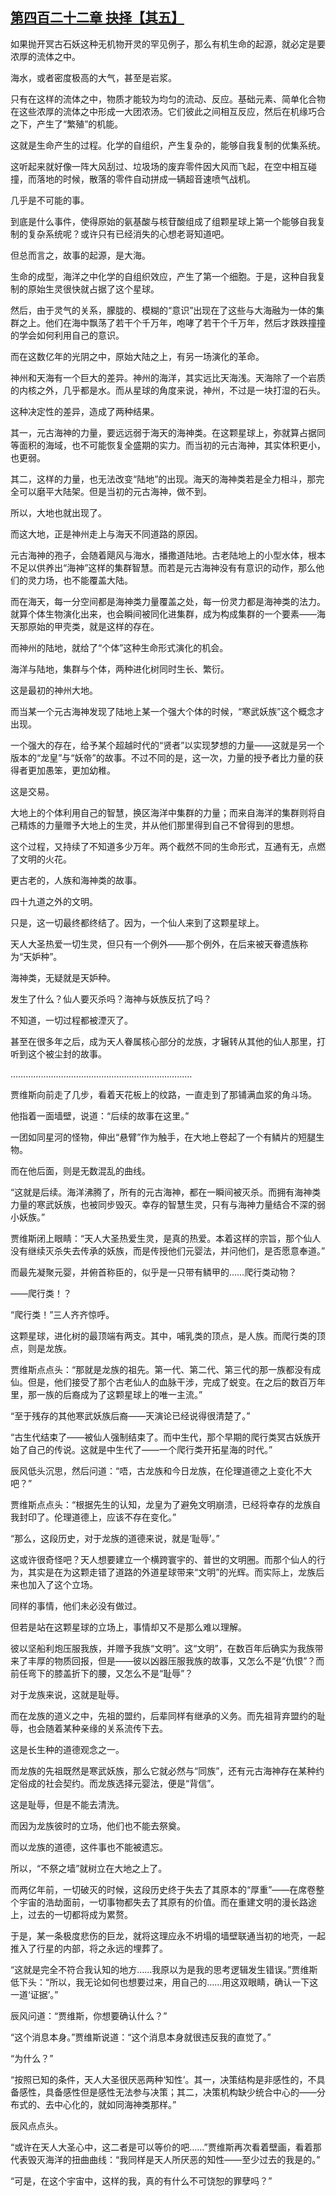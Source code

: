 ## [第四百二十二章 抉择【其五】](https://www.xxbiquge.com/11_11207/9197298.html)


  如果抛开冥古石妖这种无机物开灵的罕见例子，那么有机生命的起源，就必定是要浓厚的流体之中。

  海水，或者密度极高的大气，甚至是岩浆。

  只有在这样的流体之中，物质才能较为均匀的流动、反应。基础元素、简单化合物在这些浓厚的流体之中形成一大团浓汤。它们彼此之间相互反应，然后在机缘巧合之下，产生了“繁殖”的机能。

  这就是生命产生的过程。化学的自组织，产生复杂的，能够自我复制的优集系统。

  这听起来就好像一阵大风刮过、垃圾场的废弃零件因大风而飞起，在空中相互碰撞，而落地的时候，散落的零件自动拼成一辆超音速喷气战机。

  几乎是不可能的事。

  到底是什么事件，使得原始的氨基酸与核苷酸组成了组颗星球上第一个能够自我复制的复杂系统呢？或许只有已经消失的心想老哥知道吧。

  但总而言之，故事的起源，是大海。

  生命的成型，海洋之中化学的自组织效应，产生了第一个细胞。于是，这种自我复制的原始生灵很快就占据了这个星球。

  然后，由于灵气的关系，朦胧的、模糊的“意识”出现在了这些与大海融为一体的集群之上。他们在海中飘荡了若干个千万年，咆哮了若干个千万年，然后才跌跌撞撞的学会如何利用自己的意识。

  而在这数亿年的光阴之中，原始大陆之上，有另一场演化的革命。

  神州和天海有一个巨大的差异。神州的海洋，其实远比天海浅。天海除了一个岩质的内核之外，几乎都是水。而从星球的角度来说，神州，不过是一块打湿的石头。

  这种决定性的差异，造成了两种结果。

  其一，元古海神的力量，要远远弱于海天的海神类。在这颗星球上，弥就算占据同等面积的海域，也不可能恢复全盛期的实力。而当初的元古海神，其实体积更小，也更弱。

  其二，这样的力量，也无法改变“陆地”的出现。海天的海神类若是全力相斗，那完全可以磨平大陆架。但是当初的元古海神，做不到。

  所以，大地也就出现了。

  而这大地，正是神州走上与海天不同道路的原因。

  元古海神的孢子，会随着飓风与海水，播撒道陆地。古老陆地上的小型水体，根本不足以供养出“海神”这样的集群智慧。而若是元古海神没有有意识的动作，那么他们的灵力场，也不能覆盖大陆。

  而在海天，每一分空间都是海神类力量覆盖之处，每一份灵力都是海神类的法力。就算个体生物演化出来，也会瞬间被同化进集群，成为构成集群的一个要素——海天那原始的甲壳类，就是这样的存在。

  而神州的陆地，就给了“个体”这种生命形式演化的机会。

  海洋与陆地，集群与个体，两种进化树同时生长、繁衍。

  这是最初的神州大地。

  而当某一个元古海神发现了陆地上某一个强大个体的时候，“寒武妖族”这个概念才出现。

  一个强大的存在，给予某个超越时代的“贤者”以实现梦想的力量——这就是另一个版本的“龙皇”与“妖帝”的故事。不过不同的是，这一次，力量的授予者比力量的获得者更加愚笨，更加幼稚。

  这是交易。

  大地上的个体利用自己的智慧，换区海洋中集群的力量；而来自海洋的集群则将自己精炼的力量赠予大地上的生灵，并从他们那里得到自己不曾得到的思想。

  这个过程，又持续了不知道多少万年。两个截然不同的生命形式，互通有无，点燃了文明的火花。

  更古老的，人族和海神类的故事。

  四十九道之外的文明。

  只是，这一切最终都终结了。因为，一个仙人来到了这颗星球上。

  天人大圣热爱一切生灵，但只有一个例外——那个例外，在后来被天眷遗族称为“天妒种”。

  海神类，无疑就是天妒种。

  发生了什么？仙人要灭杀吗？海神与妖族反抗了吗？

  不知道，一切过程都被湮灭了。

  甚至在很多年之后，成为天人眷属核心部分的龙族，才辗转从其他的仙人那里，打听到这个被尘封的故事。

  ………………………………………………………………

  贾维斯向前走了几步，看着天花板上的纹路，一直走到了那铺满血浆的角斗场。

  他指着一面墙壁，说道：“后续的故事在这里。”

  一团如同星河的怪物，伸出“悬臂”作为触手，在大地上卷起了一个有鳞片的短腿生物。

  而在他后面，则是无数混乱的曲线。

  “这就是后续。海洋沸腾了，所有的元古海神，都在一瞬间被灭杀。而拥有海神类力量的寒武妖族，也被同步毁灭。幸存的智慧生灵，只有与海神力量结合不深的弱小妖族。”

  贾维斯闭上眼睛：“天人大圣热爱生灵，是真的热爱。本着这样的宗旨，那个仙人没有继续灭杀失去传承的妖族，而是传授他们元婴法，并问他们，是否愿意奉道。”

  而最先凝聚元婴，并俯首称臣的，似乎是一只带有鳞甲的……爬行类动物？

  ——爬行类！？

  “爬行类！”三人齐齐惊呼。

  这颗星球，进化树的最顶端有两支。其中，哺乳类的顶点，是人族。而爬行类的顶点，则是龙族。

  贾维斯点点头：“那就是龙族的祖先。第一代、第二代、第三代的那一族都没有成仙。但是，他们接受了那个古老仙人的血脉干涉，完成了蜕变。在之后的数百万年里，那一族的后裔成为了这颗星球上的唯一主流。”

  “至于残存的其他寒武妖族后裔——天演论已经说得很清楚了。”

  “古生代结束了——被仙人强制结束了。而中生代，那个早期的爬行类冥古妖族开始了自己的传说。这就是中生代了——一个爬行类开拓星海的时代。”

  辰风低头沉思，然后问道：“唔，古龙族和今日龙族，在伦理道德之上变化不大吧？”

  贾维斯点点头：“根据先生的认知，龙皇为了避免文明崩溃，已经将幸存的龙族自我封印了。伦理道德上，应该不存在变化。”

  “那么，这段历史，对于龙族的道德来说，就是‘耻辱’。”

  这或许很奇怪吧？天人想要建立一个横跨寰宇的、普世的文明圈。而那个仙人的行为，其实是在为这颗走错了道路的外道星球带来“文明”的光辉。而实际上，龙族后来也加入了这个立场。

  同样的事情，他们未必没有做过。

  但若是站在这颗星球的立场上，事情却又不是那么难以理解。

  彼以坚船利炮压服我族，并赠予我族“文明”。这“文明”，在数百年后确实为我族带来了丰厚的物质回报，但是——彼以凶器压服我族的故事，又怎么不是“仇恨”？而前任弯下的膝盖折下的腰，又怎么不是“耻辱”？

  对于龙族来说，这就是耻辱。

  而在龙族的道义之中，先祖的盟约，后辈同样有继承的义务。而先祖背弃盟约的耻辱，也会随着某种亲缘的关系流传下去。

  这是长生种的道德观念之一。

  而龙族的先祖既然是寒武妖族，那么它就必然与“同族”，还有元古海神存在某种约定俗成的社会契约。而龙族选择元婴法，便是“背信”。

  这是耻辱，但是不能去清洗。

  而因为龙族彼时的立场，他们也不能去祭奠。

  而以龙族的道德，这件事也不能被遗忘。

  所以，“不祭之墙”就树立在大地之上了。

  而两亿年前，一切破灭的时候，这段历史终于失去了其原本的“厚重”——在席卷整个宇宙的浩劫面前，一切事物都失去了其原有的价值。而在重建文明的漫长路途上，过去的一切都将成为累赘。

  于是，某一条极度悲伤的巨龙，就将这理应永不坍塌的墙壁联通当初的地壳，一起推入了行星的内部，将之永远的埋葬了。

  “这就是完全不符合我认知的地方……我原以为是我的思考逻辑发生错误。”贾维斯低下头：“所以，我无论如何也想要过来，用自己的……用这双眼睛，确认一下这一道‘证据’。”

  辰风问道：“贾维斯，你想要确认什么？”

  “这个消息本身。”贾维斯说道：“这个消息本身就很违反我的直觉了。”

  “为什么？”

  “按照已知的条件，天人大圣很厌恶两种‘知性’。其一，决策结构是非感性的，不具备感性，具备感性但是感性无法参与决策；其二，决策机构缺少统合中心的——分布式的、去中心化的，就如同海神类那样。”

  辰风点点头。

  “或许在天人大圣心中，这二者是可以等价的吧……”贾维斯再次看着壁画，看着那代表毁灭海洋的扭曲曲线：“我同样是天人所厌恶的知性——至少过去的我是的。”

  “可是，在这个宇宙中，这样的我，真的有什么不可饶恕的罪孽吗？”

